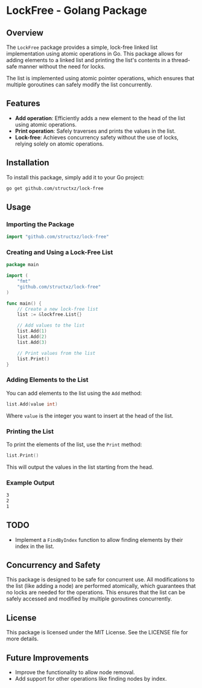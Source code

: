 # LockFree - Golang Package

## Overview

The `LockFree` package provides a simple, lock-free linked list implementation using atomic operations in Go. This package allows for adding elements to a linked list and printing the list's contents in a thread-safe manner without the need for locks.

The list is implemented using atomic pointer operations, which ensures that multiple goroutines can safely modify the list concurrently.

## Features

- **Add operation**: Efficiently adds a new element to the head of the list using atomic operations.
- **Print operation**: Safely traverses and prints the values in the list.
- **Lock-free**: Achieves concurrency safety without the use of locks, relying solely on atomic operations.

## Installation

To install this package, simply add it to your Go project:

```sh
go get github.com/structxz/lock-free
```

## Usage

### Importing the Package

```go
import "github.com/structxz/lock-free"
```


### Creating and Using a Lock-Free List

```go
package main

import (
	"fmt"
	"github.com/structxz/lock-free"
)

func main() {
	// Create a new lock-free list
	list := &lockfree.List{}

	// Add values to the list
	list.Add(1)
	list.Add(2)
	list.Add(3)

	// Print values from the list
	list.Print()
}
```


### Adding Elements to the List

You can add elements to the list using the `Add` method:

```go
list.Add(value int)
```

Where `value` is the integer you want to insert at the head of the list.


### Printing the List

To print the elements of the list, use the `Print` method:

```go
list.Print()
```

This will output the values in the list starting from the head.

### Example Output

```bash
3
2
1
```

## TODO

* Implement a `FindByIndex` function to allow finding elements by their index in the list.

## Concurrency and Safety

This package is designed to be safe for concurrent use. All modifications to the list (like adding a node) are performed atomically, which guarantees that no locks are needed for the operations. This ensures that the list can be safely accessed and modified by multiple goroutines concurrently.

## License

This package is licensed under the MIT License. See the LICENSE file for more details.

## Future Improvements

* Improve the functionality to allow node removal.
* Add support for other operations like finding nodes by index.
